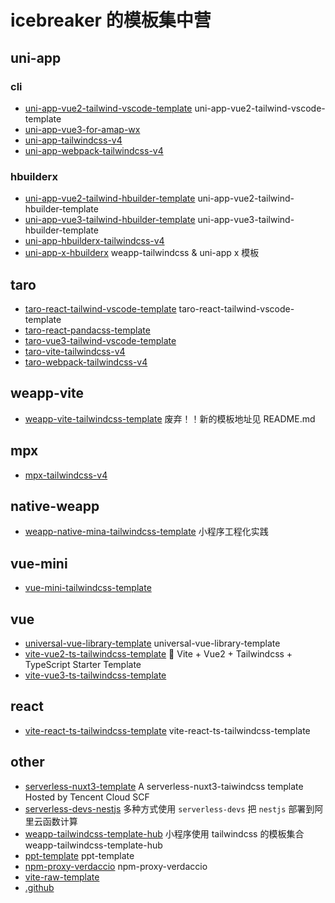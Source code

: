 # icebreaker 的模板集中营

## uni-app

### cli

- [uni-app-vue2-tailwind-vscode-template](https://github.com/icebreaker-template/uni-app-vue2-tailwind-vscode-template) uni-app-vue2-tailwind-vscode-template
- [uni-app-vue3-for-amap-wx](https://github.com/icebreaker-template/uni-app-vue3-for-amap-wx)
- [uni-app-tailwindcss-v4](https://github.com/icebreaker-template/uni-app-tailwindcss-v4)
- [uni-app-webpack-tailwindcss-v4](https://github.com/icebreaker-template/uni-app-webpack-tailwindcss-v4)

### hbuilderx

- [uni-app-vue2-tailwind-hbuilder-template](https://github.com/icebreaker-template/uni-app-vue2-tailwind-hbuilder-template) uni-app-vue2-tailwind-hbuilder-template
- [uni-app-vue3-tailwind-hbuilder-template](https://github.com/icebreaker-template/uni-app-vue3-tailwind-hbuilder-template) uni-app-vue3-tailwind-hbuilder-template
- [uni-app-hbuilderx-tailwindcss-v4](https://github.com/icebreaker-template/uni-app-hbuilderx-tailwindcss-v4)
- [uni-app-x-hbuilderx](https://github.com/icebreaker-template/uni-app-x-hbuilderx) weapp-tailwindcss & uni-app x 模板

## taro

- [taro-react-tailwind-vscode-template](https://github.com/icebreaker-template/taro-react-tailwind-vscode-template) taro-react-tailwind-vscode-template
- [taro-react-pandacss-template](https://github.com/icebreaker-template/taro-react-pandacss-template)
- [taro-vue3-tailwind-vscode-template](https://github.com/icebreaker-template/taro-vue3-tailwind-vscode-template)
- [taro-vite-tailwindcss-v4](https://github.com/icebreaker-template/taro-vite-tailwindcss-v4)
- [taro-webpack-tailwindcss-v4](https://github.com/icebreaker-template/taro-webpack-tailwindcss-v4)

## weapp-vite

- [weapp-vite-tailwindcss-template](https://github.com/icebreaker-template/weapp-vite-tailwindcss-template) 废弃！！新的模板地址见 README.md

## mpx

- [mpx-tailwindcss-v4](https://github.com/icebreaker-template/mpx-tailwindcss-v4)

## native-weapp

- [weapp-native-mina-tailwindcss-template](https://github.com/icebreaker-template/weapp-native-mina-tailwindcss-template) 小程序工程化实践

## vue-mini

- [vue-mini-tailwindcss-template](https://github.com/icebreaker-template/vue-mini-tailwindcss-template)

## vue

- [universal-vue-library-template](https://github.com/icebreaker-template/universal-vue-library-template) universal-vue-library-template
- [vite-vue2-ts-tailwindcss-template](https://github.com/icebreaker-template/vite-vue2-ts-tailwindcss-template) 🚀 Vite + Vue2 + Tailwindcss + TypeScript Starter Template
- [vite-vue3-ts-tailwindcss-template](https://github.com/icebreaker-template/vite-vue3-ts-tailwindcss-template)

## react

- [vite-react-ts-tailwindcss-template](https://github.com/icebreaker-template/vite-react-ts-tailwindcss-template) vite-react-ts-tailwindcss-template

## other

- [serverless-nuxt3-template](https://github.com/icebreaker-template/serverless-nuxt3-template) A serverless-nuxt3-taiwindcss template Hosted by Tencent Cloud SCF
- [serverless-devs-nestjs](https://github.com/icebreaker-template/serverless-devs-nestjs) 多种方式使用 `serverless-devs` 把 `nestjs` 部署到阿里云函数计算
- [weapp-tailwindcss-template-hub](https://github.com/icebreaker-template/weapp-tailwindcss-template-hub) 小程序使用 tailwindcss 的模板集合 weapp-tailwindcss-template-hub
- [ppt-template](https://github.com/icebreaker-template/ppt-template) ppt-template
- [npm-proxy-verdaccio](https://github.com/icebreaker-template/npm-proxy-verdaccio) npm-proxy-verdaccio
- [vite-raw-template](https://github.com/icebreaker-template/vite-raw-template)
- [.github](https://github.com/icebreaker-template/.github)
